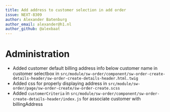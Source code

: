```yaml
---
title: Add address to customer selection in add order
issue: NEXT-8309
author: Alexander Batenburg
author_email: alexander@h1.nl 
author_github: @alexbaat
---
```

# Administration
*  Added customer default billing address info below customer name in customer selectbox in `src/module/sw-order/component/sw-order-create-details-header/sw-order-create-details-header.html.twig`
*  Added css for properly displaying address in `src/module/sw-order/page/sw-order-create/sw-order-create.scss`
*  Added `customerCriteria` in `src/module/sw-order/component/sw-order-create-details-header/index.js` for associate customer with billingAddress